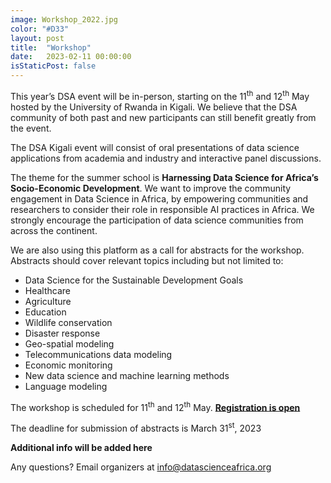 ```yaml
---
image: Workshop_2022.jpg
color: "#D33"
layout: post
title:  "Workshop"
date:   2023-02-11 00:00:00
isStaticPost: false
---
```

This year’s DSA event will be in-person, starting on the 11<sup>th</sup> and 12<sup>th</sup> May hosted by the University of Rwanda in Kigali. We believe that the DSA community of both past and new participants can still benefit greatly from the event.

The DSA Kigali event will consist of oral presentations of data science applications from academia and industry and interactive panel discussions.

The theme for the summer school is <b>Harnessing Data Science for Africa’s Socio-Economic Development</b>. We want to improve the community engagement in Data Science in Africa, by empowering communities and researchers to consider their role in responsible AI practices in Africa. We strongly encourage the participation of data science communities from across the continent.

We are also using this platform as a call for abstracts for the workshop. Abstracts should cover relevant topics including but not limited to:

* Data Science for the Sustainable Development Goals
* Healthcare
* Agriculture
* Education 
* Wildlife conservation
* Disaster response
* Geo-spatial modeling
* Telecommunications data modeling
* Economic monitoring
* New data science and machine learning methods
* Language modeling




The workshop is scheduled for 11<sup>th</sup> and 12<sup>th</sup> May. <b><a target="_blank" href="https://bit.ly/dsa2023workshop">Registration is open</a></b>

The deadline for submission of abstracts is March 31<sup>st</sup>, 2023


__Additional info will be added here__

Any questions?
Email organizers at [info@datascienceafrica.org](mailto:info@datascienceafrica.org)
